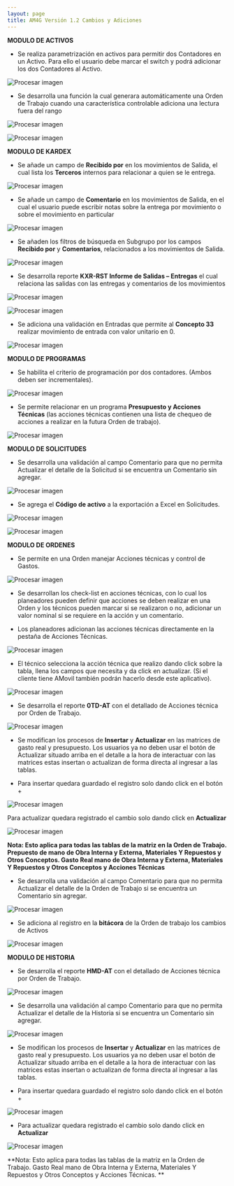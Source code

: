 ```yaml
---
layout: page
title: AM4G Versión 1.2 Cambios y Adiciones
---
```

**MODULO DE ACTIVOS**

- Se realiza parametrización en activos para permitir dos Contadores en un Activo. Para ello el usuario debe marcar el switch y podrá adicionar los dos Contadores al Activo.


![Procesar imagen](../../assets/images/Version1.2/Imagen1.png)


- Se desarrolla una función la cual generara automáticamente una Orden de Trabajo cuando una característica controlable adiciona una lectura fuera del rango 

![Procesar imagen](../../assets/images/Version1.2/Imagen2.png)

![Procesar imagen](../../assets/images/Version1.2/Imagen3.png)

**MODULO DE KARDEX**

- Se añade un campo de **Recibido por** en los movimientos de Salida, el cual lista los **Terceros** internos para relacionar a quien se le entrega. 

![Procesar imagen](../../assets/images/Version1.2/Imagen4.png)

- Se añade un campo de **Comentario** en los movimientos de Salida, en el cual el usuario puede escribir notas sobre la entrega por movimiento o sobre el movimiento en particular

![Procesar imagen](../../assets/images/Version1.2/Imagen5.png)


- Se añaden los filtros de búsqueda en Subgrupo por los campos **Recibido por** y **Comentarios**, relacionados a los movimientos de Salida.

![Procesar imagen](../../assets/images/Version1.2/Imagen6.png)

- Se desarrolla reporte **KXR-RST Informe de Salidas – Entregas** el cual relaciona las salidas con las entregas y comentarios de los movimientos

![Procesar imagen](../../assets/images/Version1.2/Imagen7.png)

![Procesar imagen](../../assets/images/Version1.2/Imagen8.png)

- Se adiciona una validación en Entradas que permite al **Concepto 33** realizar movimiento de entrada con valor unitario en 0.

![Procesar imagen](../../assets/images/Version1.2/Imagen9.png)


**MODULO DE PROGRAMAS**

- Se habilita el criterio de programación por dos contadores. (Ambos deben ser incrementales).

![Procesar imagen](../../assets/images/Version1.2/Imagen10.png)

- Se permite relacionar en un programa **Presupuesto y Acciones Técnicas** (las acciones técnicas contienen una lista de chequeo de acciones a realizar en la futura Orden de trabajo). 

![Procesar imagen](../../assets/images/Version1.2/Imagen11.png)

**MODULO DE SOLICITUDES**

- Se desarrolla una validación al campo Comentario para que no permita Actualizar el detalle de la Solicitud si se encuentra un Comentario sin agregar.

![Procesar imagen](../../assets/images/Version1.2/Imagen12.png)

- Se agrega el **Código de activo** a la exportación a Excel en Solicitudes.

![Procesar imagen](../../assets/images/Version1.2/Imagen13.png)

![Procesar imagen](../../assets/images/Version1.2/Imagen14.png)

**MODULO DE ORDENES**

- Se permite en una Orden manejar Acciones técnicas y control de Gastos.

![Procesar imagen](../../assets/images/Version1.2/Imagen15.png)

- Se desarrollan los check-list en acciones técnicas, con lo cual los planeadores pueden definir que acciones se deben realizar en una Orden y los técnicos pueden marcar si se realizaron o no, adicionar un valor nominal si se requiere en la acción y un comentario.

- Los planeadores adicionan las acciones técnicas directamente en la pestaña de Acciones Técnicas.

![Procesar imagen](../../assets/images/Version1.2/Imagen16.png)

- El técnico selecciona la acción técnica que realizo dando click sobre la tabla, llena los campos que necesita y da click en actualizar. (Si el cliente tiene AMovil también podrán hacerlo desde este aplicativo).

![Procesar imagen](../../assets/images/Version1.2/Imagen17.png)

- Se desarrolla el reporte **0TD-AT** con el detallado de Acciones técnica por Orden de Trabajo.

![Procesar imagen](../../assets/images/Version1.2/Imagen18.png)

- Se modifican los procesos de **Insertar** y **Actualizar** en las matrices de gasto real y presupuesto. Los usuarios ya no deben usar el botón de Actualizar situado arriba en el detalle a la hora de interactuar con las matrices estas insertan o actualizan de forma directa al ingresar a las tablas.

- Para insertar quedara guardado el registro solo dando click en el botón +

![Procesar imagen](../../assets/images/Version1.2/Imagen19.png)

Para actualizar quedara registrado el cambio solo dando click en **Actualizar**

![Procesar imagen](../../assets/images/Version1.2/Imagen20.png)


**Nota: Esto aplica para todas las tablas de la matriz en la Orden de Trabajo. Prepuesto de mano de Obra Interna y Externa, Materiales Y Repuestos y Otros Conceptos. Gasto Real mano de Obra Interna y Externa, Materiales Y Repuestos y Otros Conceptos y Acciones Técnicas**


- Se desarrolla una validación al campo Comentario para que no permita Actualizar el detalle de la Orden de Trabajo si se encuentra un Comentario sin agregar.

![Procesar imagen](../../assets/images/Version1.2/Imagen21.png)

- Se adiciona al registro en la **bitácora** de la Orden de trabajo los cambios de Activos 

![Procesar imagen](../../assets/images/Version1.2/Imagen22.png)

**MODULO DE HISTORIA**

- Se desarrolla el reporte **HMD-AT** con el detallado de Acciones técnica por Orden de Trabajo.

![Procesar imagen](../../assets/images/Version1.2/Imagen23.png)

- Se desarrolla una validación al campo Comentario para que no permita Actualizar el detalle de la Historia si se encuentra un Comentario sin agregar.

![Procesar imagen](../../assets/images/Version1.2/Imagen24.png)

- Se modifican los procesos de **Insertar** y **Actualizar** en las matrices de gasto real y presupuesto. Los usuarios ya no deben usar el botón de Actualizar situado arriba en el detalle a la hora de interactuar con las matrices estas insertan o actualizan de forma directa al ingresar a las tablas.

- Para insertar quedara guardado el registro solo dando click en el botón +

![Procesar imagen](../../assets/images/Version1.2/Imagen25.png)

- Para actualizar quedara registrado el cambio solo dando click en **Actualizar**

![Procesar imagen](../../assets/images/Version1.2/Imagen26.png)

**Nota: Esto aplica para todas las tablas de la matriz en la Orden de Trabajo. Gasto Real mano de Obra Interna y Externa, Materiales Y Repuestos y Otros Conceptos y Acciones Técnicas. **





